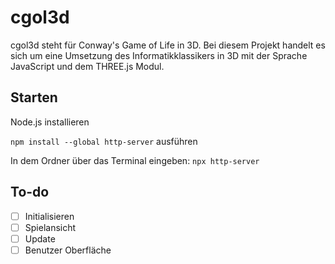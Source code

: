# cgol3d
cgol3d steht für Conway's Game of Life in 3D. Bei diesem Projekt handelt es sich um eine Umsetzung des Informatikklassikers in 3D mit der Sprache JavaScript und dem THREE.js Modul.



## Starten
Node.js installieren

`npm install --global http-server`
ausführen 

In dem Ordner über das Terminal eingeben:
`npx http-server`

## To-do
- [ ] Initialisieren
- [ ] Spielansicht 
- [ ] Update
- [ ] Benutzer Oberfläche

